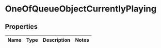 # OneOfQueueObjectCurrentlyPlaying

## Properties
Name | Type | Description | Notes
------------ | ------------- | ------------- | -------------
